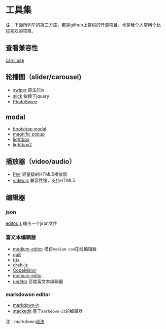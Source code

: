 # 工具集

注：下面所列举的第三方库，都是github上提供的开源项目，也是我个人常用个比较喜欢的项目。

## 查看兼容性

[can i use](https://github.com/Fyrd/caniuse)

## 轮播图（slider/carousel)

* [swiper](https://github.com/nolimits4web/swiper) 原生的js
* [slick](https://github.com/kenwheeler/slick) 依赖于jquery
* [PhotoSwipe](https://github.com/dimsemenov/PhotoSwipe)

## modal

* [bootstrap modal](https://github.com/jschr/bootstrap-modal)
* [magnific popup](https://github.com/dimsemenov/Magnific-Popup)
* [lightbox](https://github.com/ashleydw/lightbox)
* [lightbox2](https://github.com/lokesh/lightbox2)

## 播放器（video/audio）

* [Plyr](https://github.com/sampotts/plyr) 轻量级的HTML5播放器
* [video.js](https://github.com/videojs/video.js) 兼容性强，支持HTML5

## 编辑器

### json

[editor.js](https://github.com/codex-team/editor.js) 输出一个json文件

### 富文本编辑器

* [medium-editor](https://github.com/yabwe/medium-editor) 模仿`medium.com`在线编辑器
* [quill](https://github.com/quilljs/quill)
* [trix](https://github.com/basecamp/trix)
* [draft-js](https://github.com/facebook/draft-js)
* [CodeMirror](https://github.com/codemirror/CodeMirror)
* [monaco-edito](https://microsoft.github.io/monaco-editor/)
* [ueditor](https://github.com/fex-team/ueditor) 百度富文本编辑器

### markdowon editor

* [markdown-it](https://github.com/markdown-it/markdown-it)
* [stackedit](https://github.com/benweet/stackedit) 基于`markdown-it`的编辑器

注：markdown[语法](https://markdown-here.com/)
